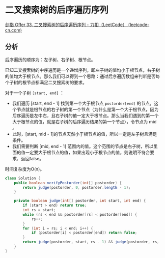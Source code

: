 # 二叉搜索树的后序遍历序列

[剑指 Offer 33. 二叉搜索树的后序遍历序列 - 力扣（LeetCode） (leetcode-cn.com)](https://leetcode-cn.com/problems/er-cha-sou-suo-shu-de-hou-xu-bian-li-xu-lie-lcof/)

## 分析

后序遍历的顺序为：左子树、右子树、根节点。

已知二叉搜索树的中序遍历是一个递增序列，即左子树的值均小于根节点，右子树的值均大于根节点。那么我们可以得到一个思路：通过后序遍历数组来判断是否每个子树的根节点都满足二叉搜索树的要求。

对于一个子树 `[start, end]` ：

* 我们遍历 [start, end - 1] 找到第一个大于根节点 `postorder[end]` 的节点，这个节点就是根节点的右子树的第一个节点（为什么是第一个大于根节点，因为后序遍历是左中右，且右子树的值一定大于根节点。那么当我们遇到的第一个大于根节点的值，就是右子树的后序遍历结果的第一个节点），令节点为 mid 。
* 此时，[start, mid - 1]的节点天然小于根节点的值，所以一定是左子树且满足条件。
* 我们需要判断 [mid, end - 1] 范围内的值。这个范围的节点是右子树，所以里面的值一定要大于根节点的值，如果出现小于根节点的值，则说明不符合要求，返回false。

时间复杂度为O(n)。

```java
class Solution {
    public boolean verifyPostorder(int[] postorder) {
        return judge(postorder, 0, postorder.length - 1);
    }

    private boolean judge(int[] postorder, int start, int end) {
        if (start > end) return true;
        int rs = start;
        while (rs < end && postorder[rs] < postorder[end]) {
            rs++;
        }
        for (int i = rs; i < end; i++) {
            if (postorder[i] < postorder[end]) return false;
        }
        return judge(postorder, start, rs - 1) && judge(postorder, rs, end - 1);
    }
}
```

